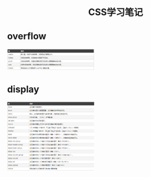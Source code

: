 <h2 align="center">CSS学习笔记</h2>

## overflow

<img src="./img/overflow.jpg" width="40%">

## display

<img src="./img/display.png" width="40%">
